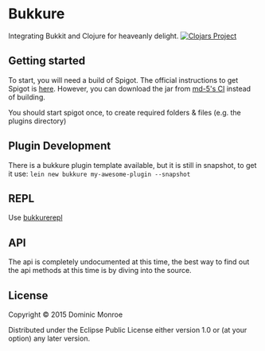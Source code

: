 # Bukkure
Integrating Bukkit and Clojure for heaveanly delight.
[![Clojars Project](http://clojars.org/bukkure/latest-version.svg)](http://clojars.org/bukkure)

## Getting started
To start, you will need a build of Spigot. The official instructions to get Spigot is [here](https://www.spigotmc.org/wiki/spigot-installation/).
However, you can download the jar from [md-5's CI](http://ci.md-5.net/job/Spigot/) instead of building.

You should start spigot once, to create required folders & files (e.g. the plugins directory)

## Plugin Development
There is a bukkure plugin template available, but it is still in snapshot, to get it use:
`lein new bukkure my-awesome-plugin --snapshot`

## REPL
Use [bukkurerepl](https://github.com/SevereOverfl0w/bukkurerepl)

## API
The api is completely undocumented at this time, the best way to find out the api methods at this time is by diving into the source.

## License

Copyright © 2015 Dominic Monroe

Distributed under the Eclipse Public License either version 1.0 or (at
your option) any later version.
